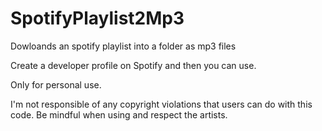 # SpotifyPlaylist2Mp3
Dowloands an spotify playlist into a folder as mp3 files

Create a developer profile on Spotify and then you can use. 

Only for personal use.

I'm not responsible of any copyright violations that users can do with this code. Be mindful when using and respect the artists.
